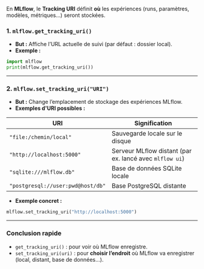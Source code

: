 
En **MLflow**, le **Tracking URI** définit **où** les expériences (runs, paramètres, modèles, métriques…) seront stockées.



### **1. `mlflow.get_tracking_uri()`**
- **But :** Affiche l’URL actuelle de suivi (par défaut : dossier local).
- **Exemple :**
```python
import mlflow
print(mlflow.get_tracking_uri())
```

---

### **2. `mlflow.set_tracking_uri("URI")`**
- **But :** Change l’emplacement de stockage des expériences MLflow.
- **Exemples d'URI possibles :**

| URI                           | Signification                                     |
|------------------------------|---------------------------------------------------|
| `"file:/chemin/local"`       | Sauvegarde locale sur le disque                   |
| `"http://localhost:5000"`    | Serveur MLflow distant (par ex. lancé avec `mlflow ui`) |
| `"sqlite:///mlflow.db"`      | Base de données SQLite locale                     |
| `"postgresql://user:pwd@host/db"` | Base PostgreSQL distante                         |

- **Exemple concret :**
```python
mlflow.set_tracking_uri("http://localhost:5000")
```

---

### **Conclusion rapide**
- `get_tracking_uri()` : pour voir où MLflow enregistre.
- `set_tracking_uri(uri)` : pour **choisir l’endroit** où MLflow va enregistrer (local, distant, base de données...).
